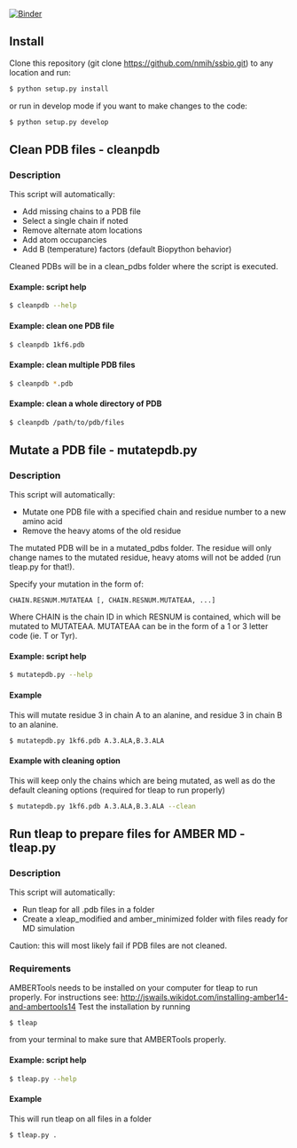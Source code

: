 [![Binder](http://mybinder.org/badge.svg)](http://mybinder.org/repo/nmih/ssbio)

## Install
Clone this repository (git clone https://github.com/nmih/ssbio.git) to any location and run:
```bash
$ python setup.py install
```
or run in develop mode if you want to make changes to the code:
```bash
$ python setup.py develop
```

## Clean PDB files - cleanpdb
### Description
This script will automatically:

* Add missing chains to a PDB file
* Select a single chain if noted
* Remove alternate atom locations
* Add atom occupancies
* Add B (temperature) factors (default Biopython behavior)

Cleaned PDBs will be in a clean_pdbs folder where the script is executed.
#### Example: script help
```bash
$ cleanpdb --help
```
#### Example: clean one PDB file
```bash
$ cleanpdb 1kf6.pdb
```
#### Example: clean multiple PDB files
```bash
$ cleanpdb *.pdb
```
#### Example: clean a whole directory of PDB
```bash
$ cleanpdb /path/to/pdb/files
```

## Mutate a PDB file - mutatepdb.py
### Description
This script will automatically:

* Mutate one PDB file with a specified chain and residue number to a new amino acid
* Remove the heavy atoms of the old residue

The mutated PDB will be in a mutated_pdbs folder. The residue will only change names to the mutated residue, heavy atoms will not be added (run tleap.py for that!).

Specify your mutation in the form of:
```
CHAIN.RESNUM.MUTATEAA [, CHAIN.RESNUM.MUTATEAA, ...]
```
Where CHAIN is the chain ID in which RESNUM is contained, which will be mutated to MUTATEAA. MUTATEAA can be in the form of a 1 or 3 letter code (ie. T or Tyr).
#### Example: script help
```bash
$ mutatepdb.py --help
```
#### Example
This will mutate residue 3 in chain A to an alanine, and residue 3 in chain B to an alanine.
```bash
$ mutatepdb.py 1kf6.pdb A.3.ALA,B.3.ALA
```
#### Example with cleaning option
This will keep only the chains which are being mutated, as well as do the default cleaning options (required for tleap to run properly)
```bash
$ mutatepdb.py 1kf6.pdb A.3.ALA,B.3.ALA --clean
```

## Run tleap to prepare files for AMBER MD - tleap.py
### Description
This script will automatically:

* Run tleap for all .pdb files in a folder
* Create a xleap_modified and amber_minimized folder with files ready for MD simulation

Caution: this will most likely fail if PDB files are not cleaned.
### Requirements
AMBERTools needs to be installed on your computer for tleap to run properly. For instructions see: http://jswails.wikidot.com/installing-amber14-and-ambertools14
Test the installation by running
```
$ tleap
```
from your terminal to make sure that AMBERTools properly.
#### Example: script help
```bash
$ tleap.py --help
```
#### Example
This will run tleap on all files in a folder
```bash
$ tleap.py .
```